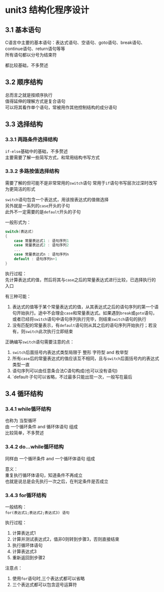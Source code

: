 # unit3 结构化程序设计

## 3.1 基本语句

C语言中主要的基本语句：表达式语句、空语句、goto语句、break语句、continue语句、return语句等等  
所有语句都以分号为结束符  

都比较基础，不多赘述  

## 3.2 顺序结构

总而言之就是按顺序执行  
值得延伸的理解方式是复合语句  
可以将其看作单个语句，常被用作其他控制结构的成分语句  

## 3.3 选择结构  

### 3.3.1 两路条件选择结构

`if-else`基础中的基础，不多赘述  
主要需要了解一些简写方式，和常用结构书写方式  

### 3.3.2 多路按值选择结构

需要了解的但可能不是非常常用的`switch`语句
常用于`if`语句书写层次过深时改写为更简洁的形式  

`switch`语句包含一个表达式，用该按表达式的值做选择  
另外就是一系列的`case`开头的子句  
此外不一定需要的是`default`开头的子句  

一般形式为：

```c
switch(表达式)
{
    case 常量表达式1 : 语句序列1  
    case 常量表达式2 : 语句序列2
    ...
    case 常量表达式n : 语句序列n
    default : 语句序列n+1
}
```

执行过程：  
先计算表达式的值，然后将其与`case`之后的常量表达式进行比较，已选择执行的入口  

有三种可能：

1. 表达式的值等于某个常量表达式的值，从其表达式之后的语句序列的第一个语句开始执行。途中不会理会`case`和常量表达式。如果遇到`break`或`goto`语句，或者已经将`switch`语句中语句序列执行完毕，则结束`switch`语句的执行  
2. 没有匹配的常量表示，有`default`语句则从其之后的语句序列开始执行；若没有，则`switch`此次执行立即结束  

正确编写`switch`语句需要注意的点：  

1. `switch`后面括号内表达式类型局限于 整形 字符型 and 枚举型  
2. 所有`case`后的常量表达式的值应该互不相同，且与`switch`后面括号内的表达式类型一直  
3. 语句序列可以由任意条合法C语句构成(也可以没有语句)  
4. `default·子句可以省略，不过最多只能出现一次，一般写在最后  

## 3.4 循环结构

### 3.4.1 while循环结构

也称为 当型循环  
由 一个循环条件 and 循环体语句 组成  
比较简单，不多赘述  

### 3.4.2 do...while循环结构  

同样由 一个循环条件 and 一个循环体语句 组成  

意义：  
重复执行循环体语句，知道条件不再成立  
也就是说总是会先执行一次之后，在判定条件是否成立  

### 3.4.3 for循环结构

一般结构：  
```for(表达式1;表达式2;表达式3) 语句```  

执行过程：

1. 计算表达式1  
2. 计算并测试表达式2，值非0则转到步骤3，否则直接结束  
3. 执行循环体语句  
4. 计算表达式3
5. 重新返回到步骤2  

注意点：  

1. 使用`for`语句时,三个表达式都可以省略  
2. 三个表达式都可以包含逗号运算符  
